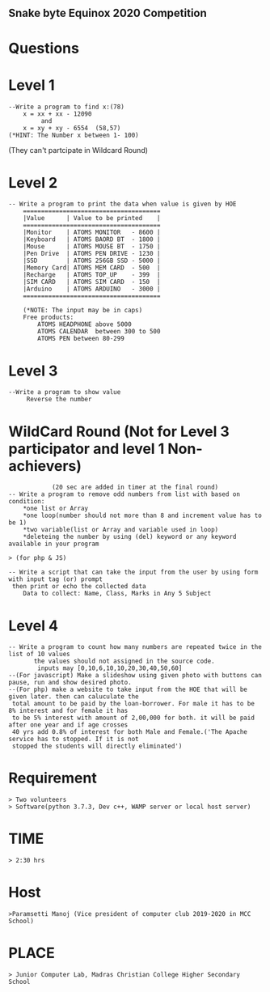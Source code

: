 ## Snake byte Equinox 2020 Competition

Questions
=========
# Level 1
	--Write a program to find x:(78)
		x = xx + xx - 12090
		     and 
		x = xy + xy - 6554  (58,57)
	(*HINT: The Number x between 1- 100)

(They can't partcipate in Wildcard Round)
# Level 2
	-- Write a program to print the data when value is given by HOE
		======================================
		|Value      | Value to be printed    |
		======================================
		|Monitor    | ATOMS MONITOR   - 8600 |
		|Keyboard   | ATOMS BAORD BT  - 1800 |
		|Mouse      | ATOMS MOUSE BT  - 1750 |
		|Pen Drive  | ATOMS PEN DRIVE - 1230 |
		|SSD        | ATOMS 256GB SSD - 5000 |
		|Memory Card| ATOMS MEM CARD  - 500  |
		|Recharge   | ATOMS TOP_UP    - 399  |
		|SIM CARD   | ATOMS SIM CARD  - 150  |
		|Arduino    | ATOMS ARDUINO   - 3000 |
		======================================

		(*NOTE: The input may be in caps)
		Free products:
			ATOMS HEADPHONE above 5000
			ATOMS CALENDAR  between 300 to 500
			ATOMS PEN between 80-299

# Level 3
	--Write a program to show value
		 Reverse the number 
		 
# WildCard Round (Not for Level 3 participator and level 1 Non-achievers)
				(20 sec are added in timer at the final round)
	-- Write a program to remove odd numbers from list with based on condition:
		*one list or Array
		*one loop(number should not more than 8 and increment value has to be 1)
		*two variable(list or Array and variable used in loop)
		*deleteing the number by using (del) keyword or any keyword available in your program   

	> (for php & JS)

 	-- Write a script that can take the input from the user by using form with input tag (or) prompt
     then print or echo the collected data
        Data to collect: Name, Class, Marks in Any 5 Subject
		 
# Level 4
	-- Write a program to count how many numbers are repeated twice in the list of 10 values 
           the values should not assigned in the source code.
			inputs may [0,10,6,10,10,20,30,40,50,60]
	--(For javascript) Make a slideshow using given photo with buttons can pause, run and show desired photo. 
	--(For php) make a website to take input from the HOE that will be given later. then can caluculate the 
     total amount to be paid by the loan-borrower. For male it has to be 8% interest and for female it has 
     to be 5% interest with amount of 2,00,000 for both. it will be paid after one year and if age crosses 
     40 yrs add 0.8% of interest for both Male and Female.('The Apache service has to stopped. If it is not 
     stopped the students will directly eliminated')
	
Requirement
===========

	> Two volunteers
	> Software(python 3.7.3, Dev c++, WAMP server or local host server)

TIME
====
	> 2:30 hrs
Host
====
 	>Paramsetti Manoj (Vice president of computer club 2019-2020 in MCC School)
PLACE
=====
	> Junior Computer Lab, Madras Christian College Higher Secondary School
